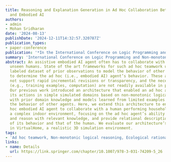 ```yaml
---
title: Reasoning and Explanation Generation in Ad Hoc Collaboration Between Humans
  and Embodied AI
authors:
- admin
- Mohan Sridharan
date: '2024-08-13'
publishDate: '2024-12-11T14:32:57.320787Z'
publication_types:
- paper-conference
publication: '*In the International Conference on Logic Programming and Non-monotonic Reasoning (LPNMR), Texas, USA.*'
summary: 'International Conference on Logic Programming and Non-monotonic Reasoning (LPNMR)'
abstract: An assistive embodied AI agent often has to collaborate with previously
  unseen humans. State of the art frameworks for such ad hoc teamwork use a large
  labeled dataset of prior observations to model the behavior of other agents and
  to determine the ad hoc (i.e., embodied AI) agent’s behavior. These approaches do
  not support rapid incremental revisions or transparency, and the necessary resources
  (e.g., training examples, computation) are not readily available in practical domains.
  Our previous work introduced an architecture that enabled an ad hoc agent to choose
  its actions in simple simulated domains based on non-monotonic logical reasoning
  with prior domain knowledge and models learned from limited examples to predict
  the behavior of other agents. Here, we extend this architecture to enable an ad
  hoc embodied AI agent to collaborate with a human performing household tasks in
  a complex indoor environment, focusing on the ad hoc agent’s ability to identify
  and reason with relevant knowledge, and provide relational descriptions as explanations
  of its behavior and that of the human. We evaluate our architecture’s capabilities
  in VirtualHome, a realistic 3D simulation environment.
tags: 
- 'Ad hoc teamwork, Non-monotonic logical reasoning, Ecological rationality, Explanation generation, Embodied AI'
links:
- name: Details
  url: https://link.springer.com/chapter/10.1007/978-3-031-74209-5_26 
---
```

